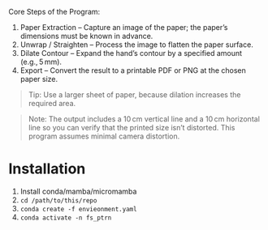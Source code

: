 
Core Steps of the Program:

1. Paper Extraction – Capture an image of the paper; the paper’s dimensions must be known in advance.
2. Unwrap / Straighten – Process the image to flatten the paper surface.
3. Dilate Contour – Expand the hand’s contour by a specified amount (e.g., 5 mm).
4. Export – Convert the result to a printable PDF or PNG at the chosen paper size.

> Tip: Use a larger sheet of paper, because dilation increases the required area.

> Note: The output includes a 10 cm vertical line and a 10 cm horizontal line so you can verify that the printed size isn’t distorted. This program assumes minimal camera distortion.

# Installation

1. Install conda/mamba/micromamba
2. `cd /path/to/this/repo`
3. `conda create -f envieonment.yaml`
4. `conda activate -n fs_ptrn`
